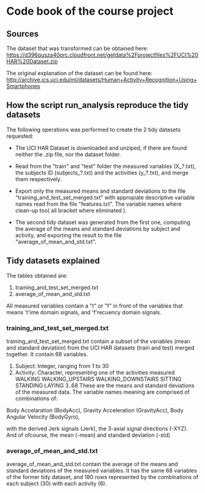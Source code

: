 # Code book of the course project

## Sources

The dataset that was transformed can be obtained here: https://d396qusza40orc.cloudfront.net/getdata%2Fprojectfiles%2FUCI%20HAR%20Dataset.zip

The original explanation of the dataset can be found here: http://archive.ics.uci.edu/ml/datasets/Human+Activity+Recognition+Using+Smartphones

## How the script run_analysis reproduce the tidy datasets

The following operations was performed to create the 2 tidy datasets requested:

- The UCI HAR Dataset is downloaded and unziped, if there are found neither the .zip file, nor the dataset folder.

- Read from the "train" and "test" folder the measured variables (X_?.txt), the subjects ID (subjects_?.txt) and the activities (y_?.txt), and merge them respectively.

- Export only the measured means and standard deviations to the file "training_and_test_set_merged.txt" with appropiate descriptive variable names read from the file "features.txt". The variable names where clean-up too( all bracket where eliminated ).

- The second tidy dataset was generated from the first one, computing the average of the means and standard deviations by subject and activity, and exporting the result to the file "average_of_mean_and_std.txt".

## Tidy datasets explained

The tables obtained are:

1. training_and_test_set_merged.txt
2. average_of_mean_and_std.txt

All measured variables contain a "t" or "f" in front of the variables that means 't'ime domain signals, and 'f'recuency domain signals. 

### training_and_test_set_merged.txt

training_and_test_set_merged.txt contain a subset of the variables (mean and standard deviation) from the UCI HAR datasets (train and test) merged together. It contain 68 variables.

1. Subject: Integer, ranging from 1 to 30
2. Activity: Character, representing one of the activities measured
    WALKING
    WALKING_UPSTAIRS
    WALKING_DOWNSTAIRS
    SITTING
    STANDING
    LAYING
3..68 These are the means and standard deviations of the measured data. The variable names meaning are comprised of combinations of:

Body Accelaration (BodyAcc), 
Gravity Acceleration (GravityAcc), 
Body Angular Velocity (BodyGyro),

with the derived Jerk signals (Jerk), the 3-axial signal directions (-XYZ). And of ofcourse, the mean (-mean) and standard deviation (-std)

### average_of_mean_and_std.txt

average_of_mean_and_std.txt contain the average of the means and standard deviations of the measured variables. It has 
the same 68 variables of the former tidy dataset, and 180 rows represented by the combinations of each subject (30) with each activity (6).
